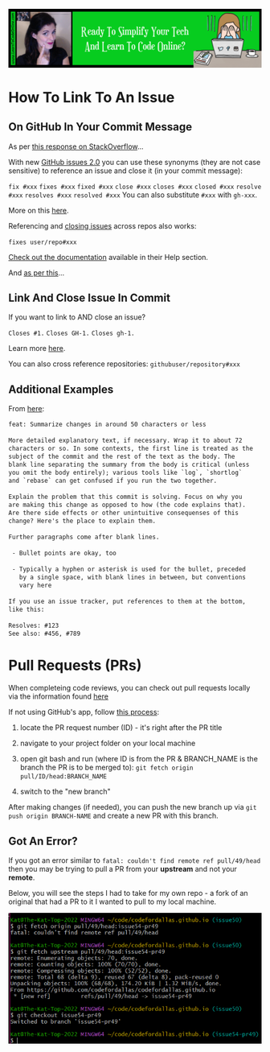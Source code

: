 <a href='https://www.learntocodeonline.com/'>![Learn To Code Online By Clicking Here](../Images/learn-to-code-online.png?raw=true "Learn To Code Online")</a>

# How To Link To An Issue

## On GitHub In Your Commit Message

As per [this response on StackOverflow](https://stackoverflow.com/a/6742691/10474024)...

With new [GitHub issues 2.0](https://github.com/blog/831-issues-2-0-the-next-generation) you can use these synonyms (they are not case sensitive) to reference an issue and close it (in your commit message):

`fix #xxx`
`fixes #xxx`
`fixed #xxx`
`close #xxx`
`closes #xxx`
`closed #xxx`
`resolve #xxx`
`resolves #xxx`
`resolved #xxx`
You can also substitute `#xxx` with `gh-xxx`.

More on this [here](https://docs.github.com/en/issues/tracking-your-work-with-issues/linking-a-pull-request-to-an-issue#linking-a-pull-request-to-an-issue-using-a-keyword).

Referencing and [closing issues](https://github.com/blog/1439-closing-issues-across-repositories) across repos also works:

  `fixes user/repo#xxx`

[Check out the documentation](https://help.github.com/articles/closing-issues-via-commit-messages) available in their Help section.

And [as per this](https://stackoverflow.com/a/1689670/10474024)...

## Link And Close Issue In Commit

If you want to link to AND close an issue?

`Closes #1.`
`Closes GH-1.`
`Closes gh-1.`

Learn more [here](http://github.com/blog/411-github-issue-tracker).

You can also cross reference repositories:
`githubuser/repository#xxx`

## Additional Examples

From [here](https://stackoverflow.com/a/40139298/10474024):
```
feat: Summarize changes in around 50 characters or less

More detailed explanatory text, if necessary. Wrap it to about 72
characters or so. In some contexts, the first line is treated as the
subject of the commit and the rest of the text as the body. The
blank line separating the summary from the body is critical (unless
you omit the body entirely); various tools like `log`, `shortlog`
and `rebase` can get confused if you run the two together.

Explain the problem that this commit is solving. Focus on why you
are making this change as opposed to how (the code explains that).
Are there side effects or other unintuitive consequenses of this
change? Here's the place to explain them.

Further paragraphs come after blank lines.

 - Bullet points are okay, too

 - Typically a hyphen or asterisk is used for the bullet, preceded
   by a single space, with blank lines in between, but conventions
   vary here

If you use an issue tracker, put references to them at the bottom,
like this:

Resolves: #123
See also: #456, #789
```

# Pull Requests (PRs)

When completeing code reviews, you can check out pull requests locally via the information found [here](https://docs.github.com/en/pull-requests/collaborating-with-pull-requests/reviewing-changes-in-pull-requests/checking-out-pull-requests-locally)

If not using GitHub's app, follow [this process](https://docs.github.com/en/pull-requests/collaborating-with-pull-requests/reviewing-changes-in-pull-requests/checking-out-pull-requests-locally#modifying-an-inactive-pull-request-locally):

1. locate the PR request number (ID) - it's right after the PR title

2. navigate to your project folder on your local machine

3. open git bash and run (where ID is from the PR & BRANCH_NAME is the branch the PR is to be merged to):  `git fetch origin pull/ID/head:BRANCH_NAME`

4. switch to the "new branch"

After making changes (if needed), you can push the new branch up via `git push origin BRANCH-NAME` and create a new PR with this branch.

## Got An Error?

If you got an error similar to `fatal: couldn't find remote ref pull/49/head` then you may be trying to pull a PR from your **upstream** and not your **remote**.

Below, you will see the steps I had to take for my own repo - a fork of an original that had a PR to it I wanted to pull to my local machine.

![Screenshot of Git Bash](../Images/pull-PR-upstream.png?raw=true "screenshot of Git Bash")
